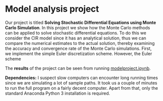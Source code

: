 # Model analysis project

Our project is titled **Solving Stochastic Differential Equations using Monte Carlo Simulation**. In this project we show how the Monte Carlo methods can be applied to solve stochastic differential equations. To do this we consider the CIR model since it has an analytical solution, thus we can compare the numerical estimates to the actual solution, thereby examining the accuracy and convergence rate of the Monte Carlo simulations. First, we implement the simple Euler discretization scheme. However, the Euler scheme 

The **results** of the project can be seen from running [modelproject.ipynb](modelproject.ipynb).

**Dependencies:** I suspect slow computers can encounter long running times since we are simulating a lot of sample paths. It took us a couple of minutes to run the full program on a fairly decent computer. Apart from that, only the standard Anaconda Python 3 installation is required.
